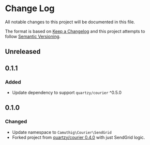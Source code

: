 # Change Log

All notable changes to this project will be documented in this file.

The format is based on [Keep a Changelog](http://keepachangelog.com/en/1.0.0/)
and this project attempts to follow [Semantic Versioning](http://semver.org/spec/v2.0.0.html).

## Unreleased

## 0.1.1

### Added

* Update dependency to support `quartzy/courier` ^0.5.0

## 0.1.0

### Changed

* Update namespace to `Camuthig\Courier\SendGrid`
* Forked project from [quartzy/courier 0.4.0](https://github.com/quartzy/courier) with just SendGrid logic.
